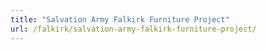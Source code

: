 ```yaml
---
title: "Salvation Army Falkirk Furniture Project"
url: /falkirk/salvation-army-falkirk-furniture-project/
---
```

